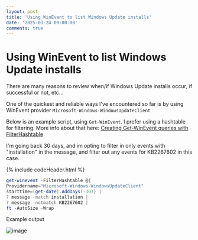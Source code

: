 ```yaml
---
layout: post
title: 'Using WinEvent to list Windows Update installs'
date: '2025-03-24 09:00:00'
comments: true
---
```


# Using WinEvent to list Windows Update installs

There are many reasons to review when/if Windows Update installs occur; if successful or not, etc...

One of the quickest and reliable ways I've encountered so far is by using WinEvent provider `Microsoft-Windows-WindowsUpdateClient`

Below is an example script, using `Get-WinEvent`. I prefer using a hashtable for filtering. More info about that here: [Creating Get-WinEvent queries with FilterHashtable](https://learn.microsoft.com/en-us/powershell/scripting/samples/creating-get-winevent-queries-with-filterhashtable?view=powershell-5.1)

I'm going back 30 days, and im opting to filter in only events with "installation" in the message, and filter out any events for KB2267602 in this case. 

{% include codeHeader.html %}
```powershell
get-winevent -FilterHashtable @{
Providername="Microsoft-Windows-WindowsUpdateClient"
starttime=(get-date).AddDays(-30)} | 
? message -match installation | 
? message -notmatch KB2267602 | 
ft -AutoSize -Wrap
```

Example output

![image](https://github.com/user-attachments/assets/efca5b54-9daa-4625-aea4-819ab0c85654)
